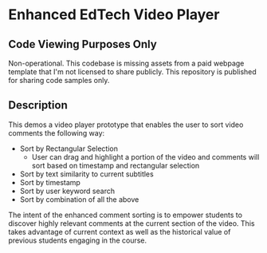 # Enhanced EdTech Video Player

## Code Viewing Purposes Only

Non-operational. This codebase is missing assets from a paid webpage template that I'm not licensed to share publicly. This repository is published for sharing code samples only.


## Description

This demos a video player prototype that enables the user to sort video comments the following way:

- Sort by Rectangular Selection
  - User can drag and highlight a portion of the video and comments will sort based on timestamp and rectangular selection
- Sort by text similarity to current subtitles
- Sort by timestamp
- Sort by user keyword search
- Sort by combination of all the above

The intent of the enhanced comment sorting is to empower students to discover highly relevant comments at the current section of the video. This takes advantage of current context as well as the historical value of previous students engaging in the course. 
